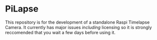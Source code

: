 # PiLapse

This repository is for the development of a standalone Raspi Timelapse Camera. It currently has major issues *including* licensing so it is strongly reccomended that you wait a few days before using it.
